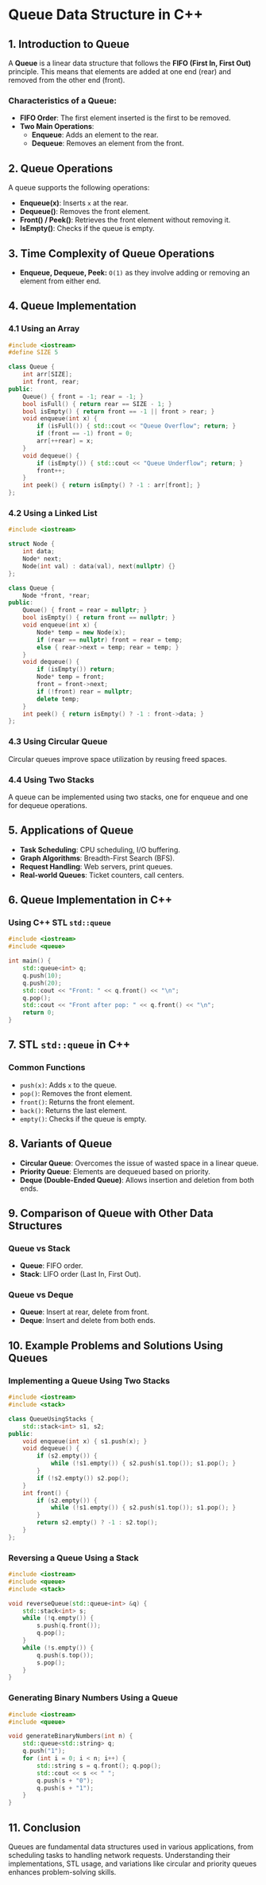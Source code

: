 # Queue Data Structure in C++

## 1. Introduction to Queue
A **Queue** is a linear data structure that follows the **FIFO (First In, First Out)** principle. This means that elements are added at one end (rear) and removed from the other end (front).

### Characteristics of a Queue:
- **FIFO Order**: The first element inserted is the first to be removed.
- **Two Main Operations**:
  - **Enqueue**: Adds an element to the rear.
  - **Dequeue**: Removes an element from the front.

## 2. Queue Operations
A queue supports the following operations:
- **Enqueue(x)**: Inserts `x` at the rear.
- **Dequeue()**: Removes the front element.
- **Front() / Peek()**: Retrieves the front element without removing it.
- **IsEmpty()**: Checks if the queue is empty.

## 3. Time Complexity of Queue Operations
- **Enqueue, Dequeue, Peek:** `O(1)` as they involve adding or removing an element from either end.

## 4. Queue Implementation
### 4.1 Using an Array
```cpp
#include <iostream>
#define SIZE 5

class Queue {
    int arr[SIZE];
    int front, rear;
public:
    Queue() { front = -1; rear = -1; }
    bool isFull() { return rear == SIZE - 1; }
    bool isEmpty() { return front == -1 || front > rear; }
    void enqueue(int x) {
        if (isFull()) { std::cout << "Queue Overflow"; return; }
        if (front == -1) front = 0;
        arr[++rear] = x;
    }
    void dequeue() {
        if (isEmpty()) { std::cout << "Queue Underflow"; return; }
        front++;
    }
    int peek() { return isEmpty() ? -1 : arr[front]; }
};
```

### 4.2 Using a Linked List
```cpp
#include <iostream>

struct Node {
    int data;
    Node* next;
    Node(int val) : data(val), next(nullptr) {}
};

class Queue {
    Node *front, *rear;
public:
    Queue() { front = rear = nullptr; }
    bool isEmpty() { return front == nullptr; }
    void enqueue(int x) {
        Node* temp = new Node(x);
        if (rear == nullptr) front = rear = temp;
        else { rear->next = temp; rear = temp; }
    }
    void dequeue() {
        if (isEmpty()) return;
        Node* temp = front;
        front = front->next;
        if (!front) rear = nullptr;
        delete temp;
    }
    int peek() { return isEmpty() ? -1 : front->data; }
};
```

### 4.3 Using Circular Queue
Circular queues improve space utilization by reusing freed spaces.

### 4.4 Using Two Stacks
A queue can be implemented using two stacks, one for enqueue and one for dequeue operations.

## 5. Applications of Queue
- **Task Scheduling**: CPU scheduling, I/O buffering.
- **Graph Algorithms**: Breadth-First Search (BFS).
- **Request Handling**: Web servers, print queues.
- **Real-world Queues**: Ticket counters, call centers.

## 6. Queue Implementation in C++
### Using C++ STL `std::queue`
```cpp
#include <iostream>
#include <queue>

int main() {
    std::queue<int> q;
    q.push(10);
    q.push(20);
    std::cout << "Front: " << q.front() << "\n";
    q.pop();
    std::cout << "Front after pop: " << q.front() << "\n";
    return 0;
}
```

## 7. STL `std::queue` in C++
### Common Functions
- `push(x)`: Adds `x` to the queue.
- `pop()`: Removes the front element.
- `front()`: Returns the front element.
- `back()`: Returns the last element.
- `empty()`: Checks if the queue is empty.

## 8. Variants of Queue
- **Circular Queue**: Overcomes the issue of wasted space in a linear queue.
- **Priority Queue**: Elements are dequeued based on priority.
- **Deque (Double-Ended Queue)**: Allows insertion and deletion from both ends.

## 9. Comparison of Queue with Other Data Structures
### Queue vs Stack
- **Queue**: FIFO order.
- **Stack**: LIFO order (Last In, First Out).

### Queue vs Deque
- **Queue**: Insert at rear, delete from front.
- **Deque**: Insert and delete from both ends.

## 10. Example Problems and Solutions Using Queues
### Implementing a Queue Using Two Stacks
```cpp
#include <iostream>
#include <stack>

class QueueUsingStacks {
    std::stack<int> s1, s2;
public:
    void enqueue(int x) { s1.push(x); }
    void dequeue() {
        if (s2.empty()) {
            while (!s1.empty()) { s2.push(s1.top()); s1.pop(); }
        }
        if (!s2.empty()) s2.pop();
    }
    int front() {
        if (s2.empty()) {
            while (!s1.empty()) { s2.push(s1.top()); s1.pop(); }
        }
        return s2.empty() ? -1 : s2.top();
    }
};
```

### Reversing a Queue Using a Stack
```cpp
#include <iostream>
#include <queue>
#include <stack>

void reverseQueue(std::queue<int> &q) {
    std::stack<int> s;
    while (!q.empty()) {
        s.push(q.front());
        q.pop();
    }
    while (!s.empty()) {
        q.push(s.top());
        s.pop();
    }
}
```

### Generating Binary Numbers Using a Queue
```cpp
#include <iostream>
#include <queue>

void generateBinaryNumbers(int n) {
    std::queue<std::string> q;
    q.push("1");
    for (int i = 0; i < n; i++) {
        std::string s = q.front(); q.pop();
        std::cout << s << " ";
        q.push(s + "0");
        q.push(s + "1");
    }
}
```

## 11. Conclusion
Queues are fundamental data structures used in various applications, from scheduling tasks to handling network requests. Understanding their implementations, STL usage, and variations like circular and priority queues enhances problem-solving skills.

